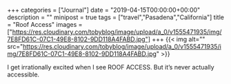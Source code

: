 +++
categories = ["Journal"]
date = "2019-04-15T00:00:00+00:00"
description = ""
minipost = true
tags = ["travel","Pasadena","California"]
title = "Roof Access"
images = ["https://res.cloudinary.com/tobyblog/image/upload/a_0/v1555471935/img/7E8FD61C-07C1-49E8-8102-9DD118A4FABD.jpg"]
+++
{{< img alt="" src="https://res.cloudinary.com/tobyblog/image/upload/a_0/v1555471935/img/7E8FD61C-07C1-49E8-8102-9DD118A4FABD.jpg" >}}

I get irrationally excited when I see ROOF ACCESS. But it’s never actually accessible.
